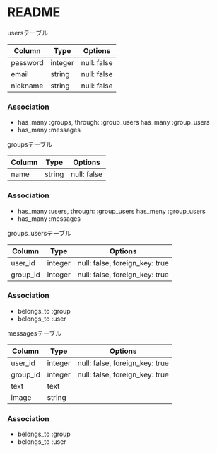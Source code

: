 # README

usersテーブル

|Column|Type|Options|
|------|----|-------|
|password|integer|null: false
|email|string|null: false
|nickname|string|null: false

### Association
- has_many :groups, through: :group_users
  has_many :group_users
- has_many :messages

groupsテーブル

|Column|Type|Options|
|------|----|-------|
|name|string|null: false

### Association
- has_many :users, through: :group_users
  has_meny :group_users
- has_many :messages


groups_usersテーブル

|Column|Type|Options|
|------|----|-------|
|user_id|integer|null: false, foreign_key: true|
|group_id|integer|null: false, foreign_key: true|

### Association
- belongs_to :group
- belongs_to :user


messagesテーブル

|Column|Type|Options|
|------|----|-------|
|user_id|integer|null: false, foreign_key: true|
|group_id|integer|null: false, foreign_key: true|
|text|text|
|image|string|

### Association
- belongs_to :group
- belongs_to :user

